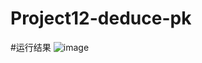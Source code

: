 # Project12-deduce-pk
#运行结果
![image](https://user-images.githubusercontent.com/104118101/179404197-863c4cd0-5e8c-4cda-a82d-87e5e2c2466d.png)
